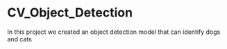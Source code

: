 # CV_Object_Detection
In this project we created an object detection model that can identify dogs and cats

